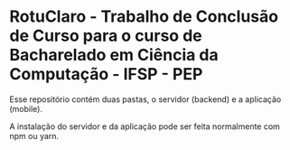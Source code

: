 # RotuClaro - Trabalho de Conclusão de Curso para o curso de Bacharelado em Ciência da Computação - IFSP - PEP

Esse repositório contém duas pastas, o servidor (backend) e a aplicação (mobile). 

A instalação do servidor e da aplicação pode ser feita normalmente com npm ou yarn.
